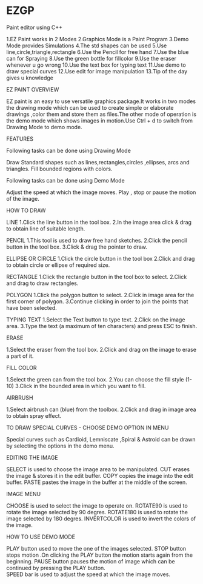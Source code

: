 # EZGP
Paint editor using C++ 

1.EZ Paint works in 2 Modes
2.Graphics Mode is a Paint Program
3.Demo Mode provides Simulations
4.The std shapes can be used
5.Use line,circle,triangle,rectangle
6.Use the Pencil for free hand
7.Use the blue can for Spraying
8.Use the green bottle for fillcolor
9.Use the eraser whenever u go wrong
10.Use the text box for typing text
11.Use demo to draw special curves
12.Use edit for image manipulation
13.Tip of the day gives u knowledge

EZ PAINT OVERVIEW

EZ paint is an easy to use versatile graphics package.It works in two modes the drawing mode which can be used to create simple or elaborate drawings ,color them and store them as files.The other mode of operation is the demo mode which shows images in motion.Use Ctrl + d to switch from Drawing Mode to demo mode.

FEATURES

Following tasks can be done using Drawing Mode

Draw Standard shapes such as lines,rectangles,circles ,ellipses, arcs and triangles.
Fill bounded regions with colors.

Following tasks can be done using Demo Mode

Adjust the speed at which the image moves.
Play , stop or pause the motion of the image.

HOW TO DRAW

LINE
1.Click the line button in the tool box.
2.In the image area click & drag to obtain line of suitable length.

PENCIL
1.This tool is used to draw free hand sketches.
2.Click the pencil button in the tool box.
3.Click & drag the pointer to draw.

ELLIPSE OR CIRCLE
1.Click the circle button in the tool box
2.Click and drag to obtain circle or ellipse of required size.

RECTANGLE
1.Click the rectangle button in the tool box to select.
2.Click and drag to draw rectangles.

POLYGON
1.Click the polygon button to select.
2.Click in image area for the first corner of polygon.
3.Continue clicking in order to join the points that have been selected.

TYPING TEXT
1.Select the Text button to type text.
2.Click on the image area.
3.Type the text (a maximum of ten characters) and press ESC to     finish.

ERASE

1.Select the eraser from the tool box.
2.Click and drag on the image to erase a part of it.

FILL COLOR

1.Select the green can from the tool box.
2.You can choose the fill style (1-10)
3.Click in the bounded area in which you want to fill.

AIRBRUSH

1.Select airbrush can (blue) from the toolbox.
2.Click and drag in image area to obtain spray effect.

TO DRAW SPECIAL CURVES - CHOOSE DEMO OPTION IN MENU

Special curves such as Cardioid, Lemniscate ,Spiral & Astroid can be drawn by selecting the options in the demo menu.

EDITING THE IMAGE

SELECT  is used to choose the image area to be manipulated.
CUT	erases the image & stores it in the edit buffer.
COPY	copies the image into the edit buffer.
PASTE 	pastes the image in the buffer at the middle of the 	screen.

IMAGE MENU

CHOOSE	    is used to select the image to operate on.
ROTATE90    is used to rotate the image selected by 90 degres.
ROTATE180   is used to rotate the image selected by 180 degres.
INVERTCOLOR is used to invert the colors of the image. 

HOW TO USE DEMO MODE

PLAY  button used to move the one of the images selected.
STOP  button stops motion .On clicking             the PLAY button the motion starts again from the beginning.
PAUSE button pauses the motion of image which can be continued  by            pressing the PLAY button.  
SPEED bar is used to adjust the speed at which the image moves.

